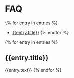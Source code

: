 FAQ
===

{% for entry in entries %}
- [{{entry.title}}](#{{entry.anchor}})
{% endfor %}

{% for entry in entries %}
<h2 name="{{entry.anchor}}">
{{entry.title}}
</h2>

{{entry.text}}
{% endfor %}
